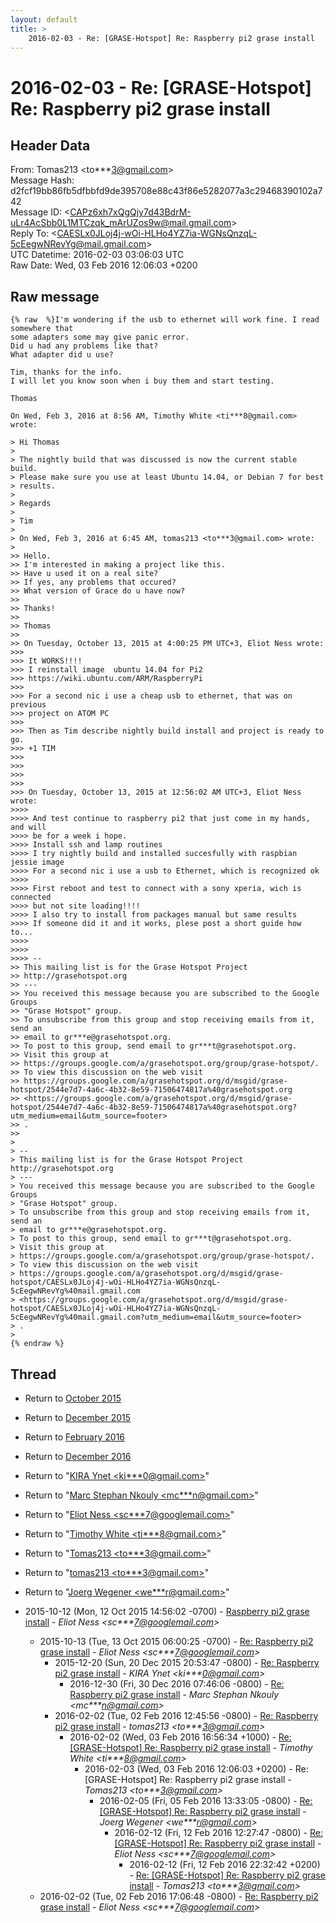 ```yaml
---
layout: default
title: >
    2016-02-03 - Re: [GRASE-Hotspot] Re: Raspberry pi2 grase install
---
```


# 2016-02-03 - Re: [GRASE-Hotspot] Re: Raspberry pi2 grase install

## Header Data

From: Tomas213 \<to***3@gmail.com\><br>
Message Hash: d2fcf19bb86fb5dfbbfd9de395708e88c43f86e5282077a3c29468390102a742<br>
Message ID: \<CAPz6xh7xQgQjy7d43BdrM-uLr4AcSbb0L1MTCzqk_mArUZos9w@mail.gmail.com\><br>
Reply To: \<CAESLx0JLoj4j-wOi-HLHo4YZ7ia-WGNsQnzqL-5cEegwNRevYg@mail.gmail.com\><br>
UTC Datetime: 2016-02-03 03:06:03 UTC<br>
Raw Date: Wed, 03 Feb 2016 12:06:03 +0200<br>

## Raw message

```
{% raw  %}I'm wondering if the usb to ethernet will work fine. I read somewhere that
some adapters some may give panic error.
Did u had any problems like that?
What adapter did u use?

Tim, thanks for the info.
I will let you know soon when i buy them and start testing.

Thomas

On Wed, Feb 3, 2016 at 8:56 AM, Timothy White <ti***8@gmail.com> wrote:

> Hi Thomas
>
> The nightly build that was discussed is now the current stable build.
> Please make sure you use at least Ubuntu 14.04, or Debian 7 for best
> results.
>
> Regards
>
> Tim
>
> On Wed, Feb 3, 2016 at 6:45 AM, tomas213 <to***3@gmail.com> wrote:
>
>> Hello.
>> I'm interested in making a project like this.
>> Have u used it on a real site?
>> If yes, any problems that occured?
>> What version of Grace do u have now?
>>
>> Thanks!
>>
>> Thomas
>>
>> On Tuesday, October 13, 2015 at 4:00:25 PM UTC+3, Eliot Ness wrote:
>>>
>>> It WORKS!!!!
>>> I reinstall image  ubuntu 14.04 for Pi2
>>> https://wiki.ubuntu.com/ARM/RaspberryPi
>>>
>>> For a second nic i use a cheap usb to ethernet, that was on previous
>>> project on ATOM PC
>>>
>>> Then as Tim describe nightly build install and project is ready to go.
>>> +1 TIM
>>>
>>>
>>>
>>>
>>> On Tuesday, October 13, 2015 at 12:56:02 AM UTC+3, Eliot Ness wrote:
>>>>
>>>> And test continue to raspberry pi2 that just come in my hands, and will
>>>> be for a week i hope.
>>>> Install ssh and lamp routines
>>>> I try nightly build and installed succesfully with raspbian jessie image
>>>> For a second nic i use a usb to Ethernet, which is recognized ok
>>>>
>>>> First reboot and test to connect with a sony xperia, wich is connected
>>>> but not site loading!!!!
>>>> I also try to install from packages manual but same results
>>>> If someone did it and it works, plese post a short guide how to...
>>>>
>>>>
>>>> --
>> This mailing list is for the Grase Hotspot Project
>> http://grasehotspot.org
>> ---
>> You received this message because you are subscribed to the Google Groups
>> "Grase Hotspot" group.
>> To unsubscribe from this group and stop receiving emails from it, send an
>> email to gr***e@grasehotspot.org.
>> To post to this group, send email to gr***t@grasehotspot.org.
>> Visit this group at
>> https://groups.google.com/a/grasehotspot.org/group/grase-hotspot/.
>> To view this discussion on the web visit
>> https://groups.google.com/a/grasehotspot.org/d/msgid/grase-hotspot/2544e7d7-4a6c-4b32-8e59-71506474817a%40grasehotspot.org
>> <https://groups.google.com/a/grasehotspot.org/d/msgid/grase-hotspot/2544e7d7-4a6c-4b32-8e59-71506474817a%40grasehotspot.org?utm_medium=email&utm_source=footer>
>> .
>>
>
> --
> This mailing list is for the Grase Hotspot Project http://grasehotspot.org
> ---
> You received this message because you are subscribed to the Google Groups
> "Grase Hotspot" group.
> To unsubscribe from this group and stop receiving emails from it, send an
> email to gr***e@grasehotspot.org.
> To post to this group, send email to gr***t@grasehotspot.org.
> Visit this group at
> https://groups.google.com/a/grasehotspot.org/group/grase-hotspot/.
> To view this discussion on the web visit
> https://groups.google.com/a/grasehotspot.org/d/msgid/grase-hotspot/CAESLx0JLoj4j-wOi-HLHo4YZ7ia-WGNsQnzqL-5cEegwNRevYg%40mail.gmail.com
> <https://groups.google.com/a/grasehotspot.org/d/msgid/grase-hotspot/CAESLx0JLoj4j-wOi-HLHo4YZ7ia-WGNsQnzqL-5cEegwNRevYg%40mail.gmail.com?utm_medium=email&utm_source=footer>
> .
>
{% endraw %}
```

## Thread

+ Return to [October 2015](/archive/2015/10)
+ Return to [December 2015](/archive/2015/12)
+ Return to [February 2016](/archive/2016/02)
+ Return to [December 2016](/archive/2016/12)

+ Return to "[KIRA Ynet <ki***0<span>@</span>gmail.com>](/authors/ki___0_at_gmail_com)"
+ Return to "[Marc Stephan Nkouly <mc***n<span>@</span>gmail.com>](/authors/mc___n_at_gmail_com)"
+ Return to "[Eliot Ness <sc***7<span>@</span>googlemail.com>](/authors/sc___7_at_googlemail_com)"
+ Return to "[Timothy White <ti***8<span>@</span>gmail.com>](/authors/ti___8_at_gmail_com)"
+ Return to "[Tomas213 <to***3<span>@</span>gmail.com>](/authors/to___3_at_gmail_com)"
+ Return to "[tomas213 <to***3<span>@</span>gmail.com>](/authors/to___3_at_gmail_com)"
+ Return to "[Joerg Wegener <we***r<span>@</span>gmail.com>](/authors/we___r_at_gmail_com)"

+ 2015-10-12 (Mon, 12 Oct 2015 14:56:02 -0700) - [Raspberry pi2 grase install](/archive/2015/10/d92f7b6c29201d04ce2ad4b10757733bc6977fd38431834fa282c74950d40017) - _Eliot Ness \<sc***7@googlemail.com\>_
  + 2015-10-13 (Tue, 13 Oct 2015 06:00:25 -0700) - [Re: Raspberry pi2 grase install](/archive/2015/10/a6f3d6cd7a5fd7ecab7855ea720a6dde24fa64c2e2fcfe4bfb0ff0774629e738) - _Eliot Ness \<sc***7@googlemail.com\>_
    + 2015-12-20 (Sun, 20 Dec 2015 20:53:47 -0800) - [Re: Raspberry pi2 grase install](/archive/2015/12/a28ca25ae0fc2bdda77dfbdd904c61020b05d9c9696be6f4f671d60c8cb1bb37) - _KIRA Ynet \<ki***0@gmail.com\>_
      + 2016-12-30 (Fri, 30 Dec 2016 07:46:06 -0800) - [Re: Raspberry pi2 grase install](/archive/2016/12/2226a1ed7163d7bac38c5da7f8369632c4f6f380d995dd18575531bfc6bdedf7) - _Marc Stephan Nkouly \<mc***n@gmail.com\>_
    + 2016-02-02 (Tue, 02 Feb 2016 12:45:56 -0800) - [Re: Raspberry pi2 grase install](/archive/2016/02/f7c614ba33423cc2ca8bdb2e449d92424e4f76ac77383825e69a00e1b82ec498) - _tomas213 \<to***3@gmail.com\>_
      + 2016-02-02 (Wed, 03 Feb 2016 16:56:34 +1000) - [Re: [GRASE-Hotspot] Re: Raspberry pi2 grase install](/archive/2016/02/0d2faf5e29515330cfca54a85acad1cbe933e46bdc0d6c6fc3b83e2dbea5a6a6) - _Timothy White \<ti***8@gmail.com\>_
        + 2016-02-03 (Wed, 03 Feb 2016 12:06:03 +0200) - Re: [GRASE-Hotspot] Re: Raspberry pi2 grase install - _Tomas213 \<to***3@gmail.com\>_
          + 2016-02-05 (Fri, 05 Feb 2016 13:33:05 -0800) - [Re: [GRASE-Hotspot] Re: Raspberry pi2 grase install](/archive/2016/02/28cca15afb6f3552199e6981f29dcdbc6c3be449d011fb8d00176338adc84d41) - _Joerg Wegener \<we***r@gmail.com\>_
            + 2016-02-12 (Fri, 12 Feb 2016 12:27:47 -0800) - [Re: [GRASE-Hotspot] Re: Raspberry pi2 grase install](/archive/2016/02/083e7b5649243386a39a55e49be1d6c5894d619811d5381f77b89e3cfa55e35b) - _Eliot Ness \<sc***7@googlemail.com\>_
              + 2016-02-12 (Fri, 12 Feb 2016 22:32:42 +0200) - [Re: [GRASE-Hotspot] Re: Raspberry pi2 grase install](/archive/2016/02/a9346961dc3a059883506e32c0c8de1c03e69d2419c03379ef931c0d12231dbc) - _Tomas213 \<to***3@gmail.com\>_
  + 2016-02-02 (Tue, 02 Feb 2016 17:06:48 -0800) - [Re: Raspberry pi2 grase install](/archive/2016/02/fb3e530b4d6b881dca9cb4806a4ede6421eaf286869c6fd45b004196a0e655a0) - _Eliot Ness \<sc***7@googlemail.com\>_

